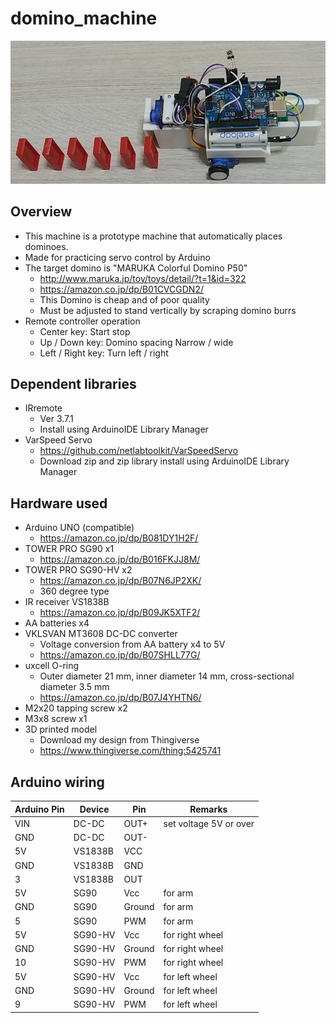 # domino_machine

![domino_machine](image/domino_machine.png)

## Overview
* This machine is a prototype machine that automatically places dominoes.
* Made for practicing servo control by Arduino
* The target domino is "MARUKA Colorful Domino P50"
  * http://www.maruka.jp/toy/toys/detail/?t=1&id=322
  * https://amazon.co.jp/dp/B01CVCGDN2/
  * This Domino is cheap and of poor quality
  * Must be adjusted to stand vertically by scraping domino burrs
* Remote controller operation
  * Center key: Start stop
  * Up / Down key: Domino spacing Narrow / wide
  * Left / Right key: Turn left / right

## Dependent libraries
* IRremote
  * Ver 3.7.1
  * Install using ArduinoIDE Library Manager
* VarSpeed Servo
  * https://github.com/netlabtoolkit/VarSpeedServo
  * Download zip and zip library install using ArduinoIDE Library Manager

## Hardware used
* Arduino UNO (compatible)
  * https://amazon.co.jp/dp/B081DY1H2F/
* TOWER PRO SG90 x1
  * https://amazon.co.jp/dp/B016FKJJ8M/
* TOWER PRO SG90-HV x2
  * https://amazon.co.jp/dp/B07N6JP2XK/
  * 360 degree type
* IR receiver VS1838B
  * https://amazon.co.jp/dp/B09JK5XTF2/
* AA batteries x4
* VKLSVAN MT3608 DC-DC converter
  * Voltage conversion from AA battery x4 to 5V
  * https://amazon.co.jp/dp/B07SHLL77G/
* uxcell O-ring
  * Outer diameter 21 mm, inner diameter 14 mm, cross-sectional diameter 3.5 mm
  * https://amazon.co.jp/dp/B07J4YHTN6/
* M2x20 tapping screw x2
* M3x8 screw x1
* 3D printed model
  * Download my design from Thingiverse
  * https://www.thingiverse.com/thing:5425741

## Arduino wiring
| Arduino Pin | Device | Pin | Remarks |
| --- | --- | --- | --- |
| VIN | DC-DC | OUT+ | set voltage 5V or over |
| GND | DC-DC | OUT- ||
| 5V | VS1838B | VCC ||
| GND | VS1838B | GND ||
| 3 | VS1838B | OUT ||
| 5V | SG90 | Vcc | for arm |
| GND | SG90 | Ground | for arm |
| 5 | SG90 | PWM | for arm |
| 5V | SG90-HV | Vcc | for right wheel |
| GND | SG90-HV | Ground | for right wheel |
| 10 | SG90-HV | PWM | for right wheel |
| 5V | SG90-HV | Vcc | for left wheel |
| GND | SG90-HV | Ground | for left wheel |
| 9 | SG90-HV | PWM | for left wheel |
